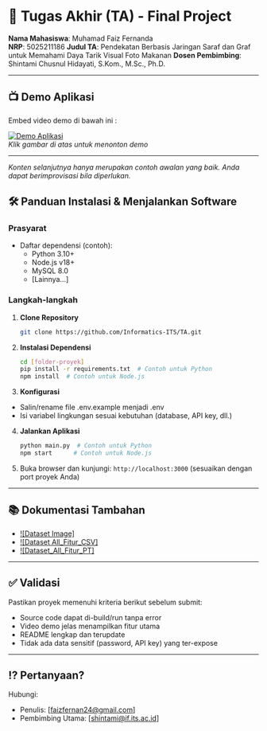 # 🏁 Tugas Akhir (TA) - Final Project

**Nama Mahasiswa**: Muhamad Faiz Fernanda  
**NRP**: 5025211186
**Judul TA**: Pendekatan Berbasis Jaringan Saraf dan Graf untuk Memahami Daya Tarik Visual Foto Makanan
**Dosen Pembimbing**: Shintami Chusnul Hidayati, S.Kom., M.Sc., Ph.D. 


---

## 📺 Demo Aplikasi  
Embed video demo di bawah ini :  

[![Demo Aplikasi](https://i.ytimg.com/vi/zIfRMTxRaIs/maxresdefault.jpg)](https://www.youtube.com/watch?v=iov6YSh2Rks)  
*Klik gambar di atas untuk menonton demo*

---

*Konten selanjutnya hanya merupakan contoh awalan yang baik. Anda dapat berimprovisasi bila diperlukan.*

## 🛠 Panduan Instalasi & Menjalankan Software  

### Prasyarat  
- Daftar dependensi (contoh):
  - Python 3.10+
  - Node.js v18+
  - MySQL 8.0
  - [Lainnya...]

### Langkah-langkah  
1. **Clone Repository**  
   ```bash
   git clone https://github.com/Informatics-ITS/TA.git
   ```
2. **Instalasi Dependensi**
   ```bash
   cd [folder-proyek]
   pip install -r requirements.txt  # Contoh untuk Python
   npm install  # Contoh untuk Node.js
   ```
3. **Konfigurasi**
- Salin/rename file .env.example menjadi .env
- Isi variabel lingkungan sesuai kebutuhan (database, API key, dll.)
4. **Jalankan Aplikasi**
   ```bash
   python main.py  # Contoh untuk Python
   npm start      # Contoh untuk Node.js
   ```
5. Buka browser dan kunjungi: `http://localhost:3000` (sesuaikan dengan port proyek Anda)

---

## 📚 Dokumentasi Tambahan

- [![Dataset Image]](https://drive.google.com/drive/folders/1CttrL0ZTSvhi050xBYORP_fMN2ddDKvh?usp=sharing)
- [![Dataset All_Fitur_CSV]](https://drive.google.com/file/d/1fQ0JrFQrvTZOxW6nArVJDE8U_qsDIhrX/view?usp=sharing)
- [![Dataset_All_Fitur_PT]](https://drive.google.com/file/d/1zZyOquMbmsu2xMeiFSXodm9yxcyWYHUc/view?usp=sharing)

---

## ✅ Validasi

Pastikan proyek memenuhi kriteria berikut sebelum submit:
- Source code dapat di-build/run tanpa error
- Video demo jelas menampilkan fitur utama
- README lengkap dan terupdate
- Tidak ada data sensitif (password, API key) yang ter-expose

---

## ⁉️ Pertanyaan?

Hubungi:
- Penulis: [faizfernan24@gmail.com]
- Pembimbing Utama: [shintami@if.its.ac.id]
